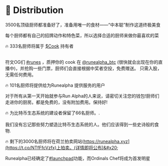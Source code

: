 # 📢 Distribution

3500名顶级厨师都准备好了，准备用唯一的食材——“中本聪”制作这道终极美食

每个厨师都有自己的招牌动作和特色菜，所以选择合适的厨师来做你最喜欢的菜


🔥 333名厨师将属于 [$Cook](https://twitter.com/search?q=%24Cook\&src=cashtag\_click) 持有者

\
符文OG们 [#runes](https://twitter.com/hashtag/runes?src=hashtag\_click) ，质押你的  cook 在 [@runealpha\_btc](https://twitter.com/runealpha\_btc) (很快就会出现在你的直播中)，并抢购一些门票，厨师们会直接根据中奖者空投，免费赠送。
只需入股，无需任何费用。


🔥 101名厨师将提供给为Runealpha 提供服务的用户&#x20;

对于所有从第一天开始就参与Run Alpha的人来说，请密切关注您的钱包!厨师们走进你的厨房。都是免费的，没有附加费用。保持好!



🔥 为比特币生态系统的建设者保留了66名厨师。. \
\
我们没有忘记那些努力塑造比特币生态系统的人。他们应该得到一些史诗般的食物.


🔥 剩下的3000名厨师将在荷兰拍卖网站(https://runealpha.xyz](https://t.co/NTfFfcVzfx)上拍卖。(详情即将公布)&#x20;


Runealpha已经确定了[#launchpad](https://twitter.com/hashtag/launchpad?src=hashtag\_click)功能，而Ordinals Chef将成为首发明星